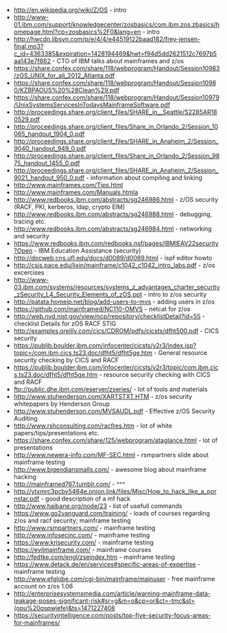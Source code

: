- http://en.wikipedia.org/wiki/Z/OS - intro
- http://www-01.ibm.com/support/knowledgecenter/zosbasics/com.ibm.zos.zbasics/homepage.html?cp=zosbasics%2F0&lang=en - intro
- http://hwcdn.libsyn.com/p/e/4/4/e44519122baad182/frey-jensen-final.mp3?c_id=4363385&expiration=1428194469&hwt=f94d5dd2621512c7697b5aa143e7f862 - CTO of IBM talks about mainframes and z/os
- https://share.confex.com/share/118/webprogram/Handout/Session10983/zOS_UNIX_for_all_2012_Atlanta.pdf
- https://share.confex.com/share/118/webprogram/Handout/Session10980/KZBPAOUS%20%28Clean%29.pdf
- https://share.confex.com/share/118/webprogram/Handout/Session10979/UnixSystemsServicesInTodaysMainframeSoftware.pdf
- http://proceedings.share.org/client_files/SHARE_in__Seattle/S2285AR180529.pdf
- http://proceedings.share.org/client_files/Share_in_Orlando_2/Session_10065_handout_1904_0.pdf
- http://proceedings.share.org/client_files/SHARE_in_Anaheim_2/Session_9040_handout_949_0.pdf
- http://proceedings.share.org/client_files/Share_in_Orlando_2/Session_9875_handout_1455_0.pdf
- http://proceedings.share.org/client_files/SHARE_in_Anaheim_2/Session_9021_handout_950_0.pdf - information about compiling and linking
- http://www.mainframes.com/Tips.html
- http://www.mainframes.com/Manuals.htmla
- http://www.redbooks.ibm.com/abstracts/sg246986.html - z/OS security (RACF, PKI, kerberos, ldap, crypto EIM)
- http://www.redbooks.ibm.com/abstracts/sg246988.html - debugging, tracing etc.
- http://www.redbooks.ibm.com/abstracts/sg246984.html - networking and security
- https://www.redbooks.ibm.com/redbooks.nsf/pages/IBMIEAV22security?Open - IBM Education Assistance (security)
- http://docweb.cns.ufl.edu/docs/d0089/d0089.html - ispf editor howto
- http://csis.pace.edu/lixin/mainframe/c1042_c1042_intro_labs.pdf - z/os excercises
- http://www-03.ibm.com/systems/resources/systems_z_advantages_charter_security_zSecurity_L4_Security_Elements_of_zOS.ppt - intro to z/os security
- http://patata.homeip.net/blog/add-users-to-mvs - adding users in z/os
- https://github.com/mainframed/NC110-OMVS - netcat for z/os
- http://web.nvd.nist.gov/view/ncp/repository/checklistDetail?id=55 - checklist Details for zOS RACF STIG
- http://examples.oreilly.com/cics/CDROM/pdfs/cicsts/dfht500.pdf - CICS security
- https://publib.boulder.ibm.com/infocenter/cicsts/v2r3/index.jsp?topic=/com.ibm.cics.ts23.doc/dfht5/dfht5ge.htm - General resource security checking by CICS and RACF
- https://publib.boulder.ibm.com/infocenter/cicsts/v2r3/topic/com.ibm.cics.ts23.doc/dfht5/dfht5ge.htm - resource security checking with CICS and RACF
- ftp://public.dhe.ibm.com/eserver/zseries/ - lot of tools and materials
- http://www.stuhenderson.com/XARTSTXT.HTM - z/os security whitepapers by Henderson Group
- http://www.stuhenderson.com/MVSAUDL.pdf - Effective z/OS Security Auditing
- http://www.rshconsulting.com/racfres.htm - lot of white papers/tips/presentations etc.
- https://share.confex.com/share/125/webprogram/ataglance.html - lot of presentations
- http://www.newera-info.com/MF-SEC.html - rsmpartners slide about mainframe testing
- http://www.bigendiansmalls.com/ - awesome blog about mainframe hacking
- http://mainframed767.tumblr.com/ - ^^^
- http://ytxmrc3pcbv5464e.onion.link/files/Misc/How_to_hack_like_a_pornstar.pdf - good description of a mf hack
- http://www.haibane.org/node/23 - list of usefull commands
- https://www.go2vanguard.com/training/ - loads of courses regarding z/os and racf security; mainframe testing
- http://www.rsmpartners.com/ - mainframe testing
- http://www.infosecinc.com/ - mainframe testing
- https://www.krisecurity.com/ - mainframe testing
- https://evilmainframe.com/ - mainframe courses
- http://fedtke.com/engl/zseindex.htm - mainframe testing
- https://www.detack.de/en/services#specific-areas-of-expertise - mainframe testing
- http://www.efglobe.com/cgi-bin/mainframe/mainuser - free mainframe account on z/os 1.06
- http://enterprisesystemsmedia.com/article/warning-mainframe-data-leakage-poses-significant-risk#sr=g&m=o&cp=or&ct=-tmc&st=(opu%20qspwjefe)&ts=1471227408
- https://securityintelligence.com/posts/top-five-security-focus-areas-for-mainframes/
